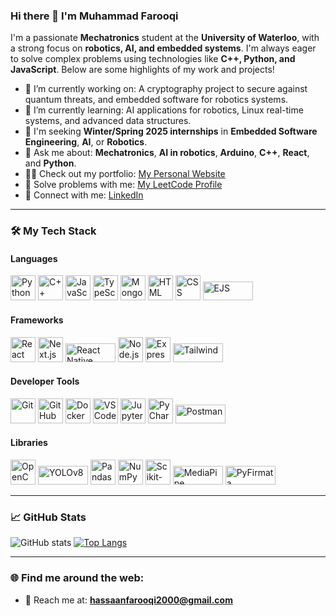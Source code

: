 ### Hi there 👋 I'm Muhammad Farooqi

I'm a passionate **Mechatronics** student at the **University of Waterloo**, with a strong focus on **robotics, AI, and embedded systems**. I'm always eager to solve complex problems using technologies like **C++, Python, and JavaScript**. Below are some highlights of my work and projects!

- 🔭 I’m currently working on: A cryptography project to secure against quantum threats, and embedded software for robotics systems.
- 🌱 I’m currently learning: AI applications for robotics, Linux real-time systems, and advanced data structures.
- 💼 I'm seeking **Winter/Spring 2025 internships** in **Embedded Software Engineering**, **AI**, or **Robotics**.
- 💬 Ask me about: **Mechatronics**, **AI in robotics**, **Arduino**, **C++**, **React**, and **Python**.
- 👨‍💻 Check out my portfolio: <a href="https://website-eight-pi-16.vercel.app/" target="_blank">My Personal Website</a>
- 🎯 Solve problems with me: <a href="https://leetcode.com/u/hassaanfarooqi2000/" target="_blank">My LeetCode Profile</a>
- 🔗 Connect with me: <a href="https://www.linkedin.com/in/muhfarooqi" target="_blank">LinkedIn</a>

---

### 🛠️ My Tech Stack

#### **Languages**
<p align="left">
  <img src="https://cdn.jsdelivr.net/gh/devicons/devicon/icons/python/python-original.svg" alt="Python" width="40" height="40"/>
  <img src="https://cdn.jsdelivr.net/gh/devicons/devicon/icons/cplusplus/cplusplus-original.svg" alt="C++" width="40" height="40"/>
  <img src="https://cdn.jsdelivr.net/gh/devicons/devicon/icons/javascript/javascript-original.svg" alt="JavaScript" width="40" height="40"/>
  <img src="https://cdn.jsdelivr.net/gh/devicons/devicon/icons/typescript/typescript-original.svg" alt="TypeScript" width="40" height="40"/>
  <img src="https://cdn.jsdelivr.net/gh/devicons/devicon/icons/mongodb/mongodb-original.svg" alt="MongoDB" width="40" height="40"/>
  <img src="https://cdn.jsdelivr.net/gh/devicons/devicon/icons/html5/html5-original.svg" alt="HTML" width="40" height="40"/>
  <img src="https://cdn.jsdelivr.net/gh/devicons/devicon/icons/css3/css3-original.svg" alt="CSS" width="40" height="40"/>
  <img src="https://img.shields.io/badge/EJS-8DB600?style=for-the-badge&logo=ejs&logoColor=white" alt="EJS" width="80" height="30"/>
</p>

#### **Frameworks**
<p align="left">
  <img src="https://cdn.jsdelivr.net/gh/devicons/devicon/icons/react/react-original.svg" alt="React" width="40" height="40"/>
  <img src="https://cdn.jsdelivr.net/gh/devicons/devicon/icons/nextjs/nextjs-original.svg" alt="Next.js" width="40" height="40"/>
  <img src="https://img.shields.io/badge/ReactNative-20232A?style=for-the-badge&logo=react&logoColor=61DAFB" alt="React Native" width="80" height="30"/>
  <img src="https://cdn.jsdelivr.net/gh/devicons/devicon/icons/nodejs/nodejs-original.svg" alt="Node.js" width="40" height="40"/>
  <img src="https://cdn.jsdelivr.net/gh/devicons/devicon/icons/express/express-original.svg" alt="Express.js" width="40" height="40"/>
  <img src="https://img.shields.io/badge/TailwindCSS-38B2AC?style=for-the-badge&logo=tailwind-css&logoColor=white" alt="Tailwind" width="80" height="30"/>
</p>

#### **Developer Tools**
<p align="left">
  <img src="https://cdn.jsdelivr.net/gh/devicons/devicon/icons/git/git-original.svg" alt="Git" width="40" height="40"/>
  <img src="https://cdn.jsdelivr.net/gh/devicons/devicon/icons/github/github-original.svg" alt="GitHub" width="40" height="40"/>
  <img src="https://cdn.jsdelivr.net/gh/devicons/devicon/icons/docker/docker-original.svg" alt="Docker" width="40" height="40"/>
  <img src="https://cdn.jsdelivr.net/gh/devicons/devicon/icons/visualstudio/visualstudio-plain.svg" alt="VS Code" width="40" height="40"/>
  <img src="https://cdn.jsdelivr.net/gh/devicons/devicon/icons/jupyter/jupyter-original.svg" alt="Jupyter Notebook" width="40" height="40"/>
  <img src="https://cdn.jsdelivr.net/gh/devicons/devicon/icons/pycharm/pycharm-original.svg" alt="PyCharm" width="40" height="40"/>
  <img src="https://img.shields.io/badge/Postman-FF6C37?style=for-the-badge&logo=postman&logoColor=white" alt="Postman" width="80" height="30"/>
</p>

#### **Libraries**
<p align="left">
  <img src="https://cdn.jsdelivr.net/gh/devicons/devicon/icons/opencv/opencv-original.svg" alt="OpenCV" width="40" height="40"/>
  <img src="https://img.shields.io/badge/YOLOv8-4CAF50?style=for-the-badge&logo=yolo&logoColor=white" alt="YOLOv8" width="80" height="30"/>
  <img src="https://cdn.jsdelivr.net/gh/devicons/devicon/icons/pandas/pandas-original.svg" alt="Pandas" width="40" height="40"/>
  <img src="https://cdn.jsdelivr.net/gh/devicons/devicon/icons/numpy/numpy-original.svg" alt="NumPy" width="40" height="40"/>
<img src="https://upload.wikimedia.org/wikipedia/commons/0/05/Scikit_learn_logo_small.svg" alt="Scikit-learn" width="40" height="40"/>
  <img src="https://img.shields.io/badge/MediaPipe-00897B?style=for-the-badge&logo=mediapipe&logoColor=white" alt="MediaPipe" width="80" height="30"/>
  <img src="https://img.shields.io/badge/PyFirmata-336699?style=for-the-badge&logo=python&logoColor=white" alt="PyFirmata" width="80" height="30"/>
</p>

---

### 📈 GitHub Stats
![GitHub stats](https://github-readme-stats.vercel.app/api?username=hassaan141&show_icons=true&theme=dark)
[![Top Langs](https://github-readme-stats.vercel.app/api/top-langs/?username=hassaan141&layout=compact&theme=dark)](https://github.com/anuraghazra/github-readme-stats)

---

### 🌐 Find me around the web:
- 📧 Reach me at: **hassaanfarooqi2000@gmail.com**
